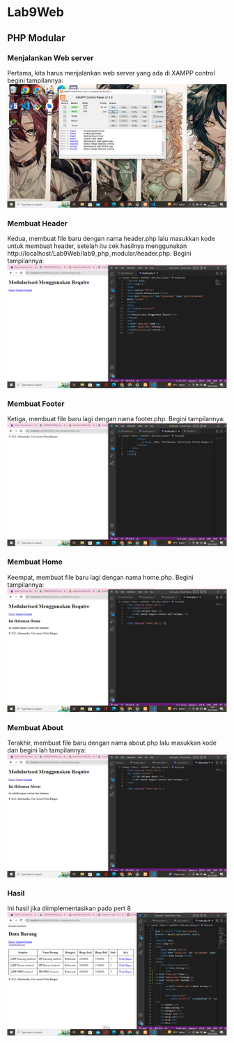 # Lab9Web
## PHP Modular

### Menjalankan Web server
Pertama, kita harus menjalankan web server yang ada di XAMPP control begini tampilannya:
![gambar1](screenshot/ss1.png)

### Membuat Header
Kedua, membuat file baru dengan nama header.php lalu masukkan kode untuk membuat header, setelah itu cek hasilnya menggunakan http://localhost/Lab9Web/lab9_php_modular/header.php. Begini tampilannya:
![gambar2](screenshot/ss2.png)

### Membuat Footer 
Ketiga, membuat file baru lagi dengan nama footer.php. Begini tampilannya:
![gambar3](screenshot/ss3.png)

### Membuat Home
Keempat, membuat file baru lagi dengan nama home.php. Begini tampilannya: 
![gambar4](screenshot/ss4.png)

### Membuat About
Terakhir, membuat file baru dengan nama about.php lalu masukkan kode dan begini lah tampilannya:
![gambar5](screenshot/ss5.png)

### Hasil
Ini hasil jika diimplementasikan pada pert 8
![gambar6](screenshot/ss6.png)